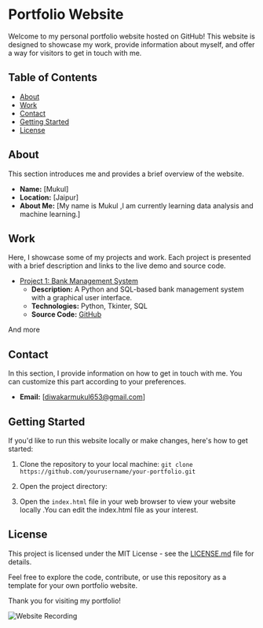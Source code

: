 # Portfolio Website

Welcome to my personal portfolio website hosted on GitHub! This website is designed to showcase my work, provide information about myself, and offer a way for visitors to get in touch with me.

## Table of Contents
- [About](#about)
- [Work](#work)
- [Contact](#contact)
- [Getting Started](#getting-started)
- [License](#license)

## About

This section introduces me and provides a brief overview of the website.

- **Name:** [Mukul]
- **Location:** [Jaipur]
- **About Me:** [My name is Mukul ,I am currently learning data analysis and machine learning.]

## Work

Here, I showcase some of my projects and work. Each project is presented with a brief description and links to the live demo and source code.

- [Project 1: Bank Management System](#)
  - **Description:** A Python and SQL-based bank management system with a graphical user interface.
  - **Technologies:** Python, Tkinter, SQL
  - **Source Code:** [GitHub](https://github.com/mukuldiwakar/BMS-)

And more

## Contact

In this section, I provide information on how to get in touch with me. You can customize this part according to your preferences.

- **Email:** [diwakarmukul653@gmail.com]

## Getting Started

If you'd like to run this website locally or make changes, here's how to get started:

1. Clone the repository to your local machine:
``git clone https://github.com/yourusername/your-portfolio.git``

2. Open the project directory:

3. Open the `index.html` file in your web browser to view your website locally .You can edit the index.html file as your interest.

## License

This project is licensed under the MIT License - see the [LICENSE.md](LICENSE.md) file for details.

Feel free to explore the code, contribute, or use this repository as a template for your own portfolio website.

Thank you for visiting my portfolio!

![Website Recording](./images/portfolio.gif)
